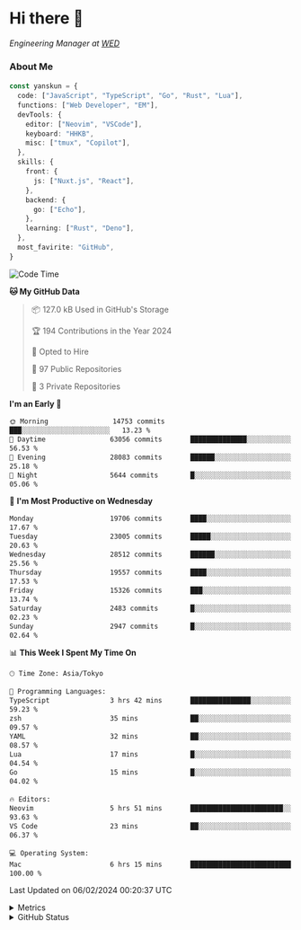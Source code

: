 # Hi there&nbsp;:wave:

<!-- ![Alt text](https://spotify-recently-played-readme.vercel.app/api?user=31kynbuubkiu3r4qh4hjuaglhfay) -->

_Engineering Manager at [WED](https://github.com/wedinc)_

### About Me

```ts
const yanskun = {
  code: ["JavaScript", "TypeScript", "Go", "Rust", "Lua"],
  functions: ["Web Developer", "EM"],
  devTools: {
    editor: ["Neovim", "VSCode"],
    keyboard: "HHKB",
    misc: ["tmux", "Copilot"],
  },
  skills: {
    front: {
      js: ["Nuxt.js", "React"],
    },
    backend: {
      go: ["Echo"],
    },
    learning: ["Rust", "Deno"],
  },
  most_favirite: "GitHub",
}
```

<!--START_SECTION:waka-->
![Code Time](http://img.shields.io/badge/Code%20Time-680%20hrs%2035%20mins-blue)

**🐱 My GitHub Data** 

> 📦 127.0 kB Used in GitHub's Storage 
 > 
> 🏆 194 Contributions in the Year 2024
 > 
> 💼 Opted to Hire
 > 
> 📜 97 Public Repositories 
 > 
> 🔑 3 Private Repositories 
 > 
**I'm an Early 🐤** 

```text
🌞 Morning                14753 commits       ███░░░░░░░░░░░░░░░░░░░░░░   13.23 % 
🌆 Daytime                63056 commits       ██████████████░░░░░░░░░░░   56.53 % 
🌃 Evening                28083 commits       ██████░░░░░░░░░░░░░░░░░░░   25.18 % 
🌙 Night                  5644 commits        █░░░░░░░░░░░░░░░░░░░░░░░░   05.06 % 
```
📅 **I'm Most Productive on Wednesday** 

```text
Monday                   19706 commits       ████░░░░░░░░░░░░░░░░░░░░░   17.67 % 
Tuesday                  23005 commits       █████░░░░░░░░░░░░░░░░░░░░   20.63 % 
Wednesday                28512 commits       ██████░░░░░░░░░░░░░░░░░░░   25.56 % 
Thursday                 19557 commits       ████░░░░░░░░░░░░░░░░░░░░░   17.53 % 
Friday                   15326 commits       ███░░░░░░░░░░░░░░░░░░░░░░   13.74 % 
Saturday                 2483 commits        █░░░░░░░░░░░░░░░░░░░░░░░░   02.23 % 
Sunday                   2947 commits        █░░░░░░░░░░░░░░░░░░░░░░░░   02.64 % 
```


📊 **This Week I Spent My Time On** 

```text
🕑︎ Time Zone: Asia/Tokyo

💬 Programming Languages: 
TypeScript               3 hrs 42 mins       ███████████████░░░░░░░░░░   59.23 % 
zsh                      35 mins             ██░░░░░░░░░░░░░░░░░░░░░░░   09.57 % 
YAML                     32 mins             ██░░░░░░░░░░░░░░░░░░░░░░░   08.57 % 
Lua                      17 mins             █░░░░░░░░░░░░░░░░░░░░░░░░   04.54 % 
Go                       15 mins             █░░░░░░░░░░░░░░░░░░░░░░░░   04.02 % 

🔥 Editors: 
Neovim                   5 hrs 51 mins       ███████████████████████░░   93.63 % 
VS Code                  23 mins             ██░░░░░░░░░░░░░░░░░░░░░░░   06.37 % 

💻 Operating System: 
Mac                      6 hrs 15 mins       █████████████████████████   100.00 % 
```


 Last Updated on 06/02/2024 00:20:37 UTC
<!--END_SECTION:waka-->

<details>
  <summary>Metrics</summary>
  <img src="https://github.com/yanskun/yanskun/blob/main/github-metrics.svg" alt="Metrics">
</details>

<details>
  <summary>GitHub Status</summary>
  <picture>
    <source media="(prefers-color-scheme: dark)" srcset="https://raw.githubusercontent.com/yanskun/yanskun/master/profile-summary-card-output/nord_dark/0-profile-details.svg">
   <img src="https://raw.githubusercontent.com/yanskun/yanskun/master/profile-summary-card-output/default/0-profile-details.svg">
  </picture>
  <br>
  <picture>
    <source media="(prefers-color-scheme: dark)" srcset="https://raw.githubusercontent.com/yanskun/yanskun/master/profile-summary-card-output/nord_dark/1-repos-per-language.svg">
   <img src="https://raw.githubusercontent.com/yanskun/yanskun/master/profile-summary-card-output/default/1-repos-per-language.svg">
  </picture>
  <picture>
    <source media="(prefers-color-scheme: dark)" srcset="https://raw.githubusercontent.com/yanskun/yanskun/master/profile-summary-card-output/nord_dark/2-most-commit-language.svg">
   <img src="https://raw.githubusercontent.com/yanskun/yanskun/master/profile-summary-card-output/default/2-most-commit-language.svg">
  </picture>
  <br>
  <picture>
    <source media="(prefers-color-scheme: dark)" srcset="https://raw.githubusercontent.com/yanskun/yanskun/master/profile-summary-card-output/nord_dark/3-stats.svg">
   <img src="https://raw.githubusercontent.com/yanskun/yanskun/master/profile-summary-card-output/default/3-stats.svg">
  </picture>
  <picture>
    <source media="(prefers-color-scheme: dark)" srcset="https://raw.githubusercontent.com/yanskun/yanskun/master/profile-summary-card-output/nord_dark/4-productive-time.svg">
   <img src="https://raw.githubusercontent.com/yanskun/yanskun/master/profile-summary-card-output/default/4-productive-time.svg">
  </picture>
</details>
